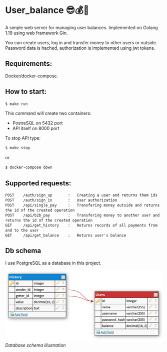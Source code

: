 # User_balance 😎💰💸
A simple web server for managing user balances.
Implemented on Golang 1.19 using web framework Gin.

You can create users, log in and transfer money to other users or outside.  
Password data is hached, authorization is implemented using jwt tokens.

## Requirements:
Docker/docker-compose.

## How to start:
```bash
$ make run
```
This command will create two containers:
* PostreSQL on 5432 port
* API itself on 8000 port


To stop API type:
```bash
$ make stop
```
or
```bash
$ docker-compose down
```
## Supported requests:
```
POST    /auth/sign_up       :   Сreating a user and returns them ids
POST    /auth/sign_in       :   User authorization
POST    /api/single_pay     :   Transfering money outside and returns the id of the created operation
POST    /api/b2b_pay        :   Transfering money to another user and returns the id of the created operation
GET     /api/get_history    :   Returns records of all payments from and to the user
GET     /api/get_balance    :   Returns user's balance
```

## Db schema

I use PostgreSQL as a database in this project.

![Database schema infographics](assets/db_schema.png)
*Database schema illustration*
